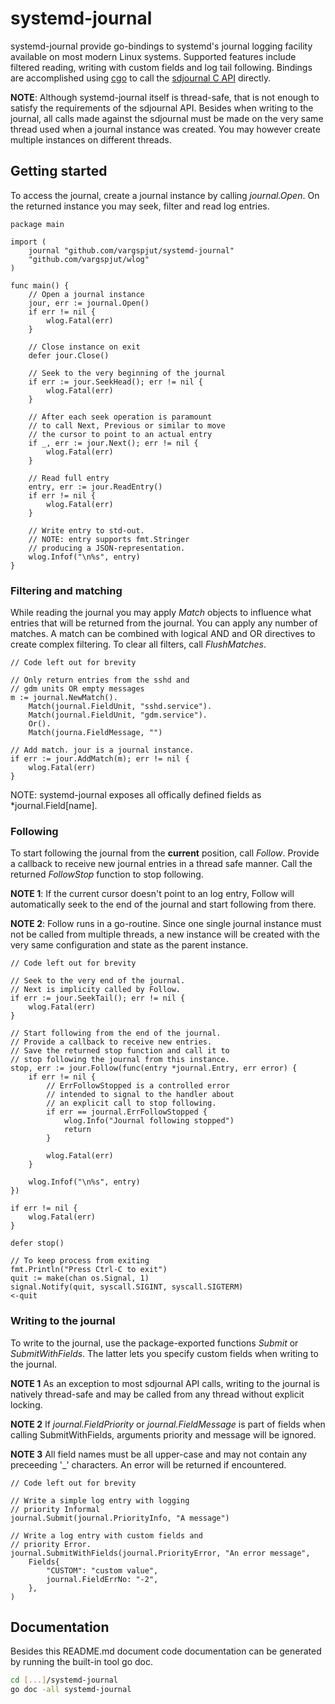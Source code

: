 # systemd-journal

systemd-journal provide go-bindings to systemd's journal logging facility available on most modern Linux systems. Supported features include filtered reading, writing with custom fields and log tail following. Bindings are accomplished using [cgo](https://golang.org/cmd/cgo/) to call the [sdjournal C API](https://www.freedesktop.org/software/systemd/man/sd-journal.html) directly.


**NOTE**: Although systemd-journal itself is thread-safe, that is not enough to satisfy the requirements of the sdjournal API. Besides when writing to the journal, all calls made against the sdjournal must be made on the very same thread used when a journal instance was created. You may however create multiple instances on different threads.

## Getting started
To access the journal, create a journal instance by calling *journal.Open*. On the returned instance you may seek, filter and read log entries.

```golang
package main

import (
    journal "github.com/vargspjut/systemd-journal"
    "github.com/vargspjut/wlog"
)

func main() {
    // Open a journal instance
    jour, err := journal.Open()
    if err != nil {
        wlog.Fatal(err)
    }

    // Close instance on exit
    defer jour.Close()

    // Seek to the very beginning of the journal
    if err := jour.SeekHead(); err != nil {
        wlog.Fatal(err)
    }
    
    // After each seek operation is paramount
    // to call Next, Previous or similar to move
    // the cursor to point to an actual entry
    if _, err := jour.Next(); err != nil {
        wlog.Fatal(err)
    }

    // Read full entry
    entry, err := jour.ReadEntry()
    if err != nil {
        wlog.Fatal(err)
    }

    // Write entry to std-out.
    // NOTE: entry supports fmt.Stringer
    // producing a JSON-representation.
    wlog.Infof("\n%s", entry)
}
```

### Filtering and matching
While reading the journal you may apply *Match* objects to influence what entries that will be returned from the journal. You can apply any number of matches. A match can be combined with logical AND and OR directives to create complex filtering. To clear all filters, call *FlushMatches*.

```golang
// Code left out for brevity

// Only return entries from the sshd and
// gdm units OR empty messages
m := journal.NewMatch().
    Match(journal.FieldUnit, "sshd.service").
    Match(journal.FieldUnit, "gdm.service").
    Or().
    Match(journa.FieldMessage, "")

// Add match. jour is a journal instance.
if err := jour.AddMatch(m); err != nil {
    wlog.Fatal(err)
}
```
NOTE: systemd-journal exposes all offically defined fields as *journal.Field[name].

### Following
To start following the journal from the **current** position, call *Follow*. Provide a callback to receive new journal entries in a thread safe manner. Call the returned *FollowStop* function to stop following.

**NOTE 1**: If the current cursor doesn't point to an log entry, Follow will automatically seek to the end of the journal and start following from there.

**NOTE 2**: Follow runs in a go-routine. Since one single journal instance must not be called from multiple threads, a new instance will be created with the very same configuration and state as the parent instance.

```golang
// Code left out for brevity

// Seek to the very end of the journal.
// Next is implicity called by Follow.
if err := jour.SeekTail(); err != nil {
    wlog.Fatal(err)
}

// Start following from the end of the journal. 
// Provide a callback to receive new entries. 
// Save the returned stop function and call it to 
// stop following the journal from this instance.
stop, err := jour.Follow(func(entry *journal.Entry, err error) {
    if err != nil {
        // ErrFollowStopped is a controlled error
        // intended to signal to the handler about
        // an explicit call to stop following.
        if err == journal.ErrFollowStopped {
            wlog.Info("Journal following stopped")
            return
        }

        wlog.Fatal(err)
    }

    wlog.Infof("\n%s", entry)
})

if err != nil {
    wlog.Fatal(err)
}

defer stop()

// To keep process from exiting
fmt.Println("Press Ctrl-C to exit")
quit := make(chan os.Signal, 1)
signal.Notify(quit, syscall.SIGINT, syscall.SIGTERM)
<-quit
```

### Writing to the journal
To write to the journal, use the package-exported functions *Submit* or *SubmitWithFields*. The latter lets you specify custom fields when writing to the journal.

**NOTE 1** As an exception to most sdjournal API calls, writing to the journal is natively thread-safe and may be called from any thread without explicit locking.

**NOTE 2** If *journal.FieldPriority* or *journal.FieldMessage* is part of fields when calling SubmitWithFields, arguments priority and message will be ignored. 

**NOTE 3** All field names must be all upper-case and may not contain any preceeding '_' characters. An error will be returned if encountered.

```golang
// Code left out for brevity

// Write a simple log entry with logging
// priority Informal
journal.Submit(journal.PriorityInfo, "A message")

// Write a log entry with custom fields and
// priority Error.
journal.SubmitWithFields(journal.PriorityError, "An error message",
    Fields{
        "CUSTOM": "custom value",
        journal.FieldErrNo: "-2",
    },
)
```

## Documentation
Besides this README.md document code documentation can be generated by running the built-in tool go doc.

```bash
cd [...]/systemd-journal
go doc -all systemd-journal
```